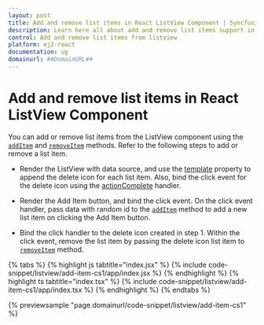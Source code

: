 ```yaml
---
layout: post
title: Add and remove list items in React ListView Component | Syncfusion
description: Learn here all about add and remove list items support in Syncfusion Essential React ListView component, it's elements and more.
control: Add and remove list items from listview 
platform: ej2-react
documentation: ug
domainurl: ##DomainURL##
---
```


# Add and remove list items in React ListView Component

You can add or remove list items from the ListView component using the [`addItem`](https://ej2.syncfusion.com/react/documentation/api/list-view/#additem) and [`removeItem`](https://ej2.syncfusion.com/react/documentation/api/list-view/#removeitem) methods. Refer to the following steps to add or remove a list item.

* Render the ListView with data source, and use the
[template](https://ej2.syncfusion.com/react/documentation/api/list-view/#template) property to append the delete icon
for each list item. Also, bind the click event for the delete icon using the
[actionComplete](https://ej2.syncfusion.com/react/documentation/api/list-view/#actioncomplete) handler.

* Render the Add Item button, and bind the click event. On the click event handler, pass data with random id to
the [`addItem`](https://ej2.syncfusion.com/react/documentation/api/list-view/#additem) method to add a
new list item on clicking the Add Item button.

* Bind the click handler to the delete icon created in step 1. Within the click event, remove the list item by passing the
delete icon list item to
[`removeItem`](https://ej2.syncfusion.com/react/documentation/api/list-view/#removeitem) method.

{% tabs %}
{% highlight js tabtitle="index.jsx" %}
{% include code-snippet/listview/add-item-cs1/app/index.jsx %}
{% endhighlight %}
{% highlight ts tabtitle="index.tsx" %}
{% include code-snippet/listview/add-item-cs1/app/index.tsx %}
{% endhighlight %}
{% endtabs %}

 {% previewsample "page.domainurl/code-snippet/listview/add-item-cs1" %}
